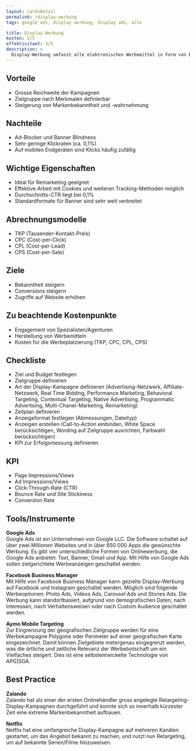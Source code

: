 ```yaml
---
layout: cardsDetail
permalink: /display-werbung
tags: google ads, display werbung, display ads, alle

title: Display-Werbung
kosten: 2/5
effektivitaet: 3/5
description: >
  Display-Werbung umfasst alle elektronischen Werbemittel in Form von Bildern, Videos, Animationen oder Ähnlichem, welche auf einem Online-Werbeträger gezielt für die definierten Zielgruppen eingeblendet werden. Am effektivsten wirkt Display-Werbung auf Personen, welche nicht aktiv nach einem Angebot suchen. Dank Remarketing können bestehende Kundinnen und Kunden sowie Interessentinnen und Interessenten kostengünstig mit gezielter Werbung angesprochen werden. Auch für Branding-Kampagnen und für die Erhöhung der Markenpräsenz kann die Display-Werbung gewinnbringend eingesetzt werden.
---
```


## Vorteile

- Grosse Reichweite der Kampagnen
- Zielgruppe nach Merkmalen definierbar
- Steigerung von Markenbekanntheit und -wahrnehmung

## Nachteile

- Ad-Blocker und Banner Blindness
- Sehr geringe Klickraten (ca. 0,1%)
- Auf mobilen Endgeräten sind Klicks häufig zufällig

## Wichtige Eigenschaften

- Ideal für Remarketing geeignet
- Effektive Arbeit mit Cookies und weiteren Tracking-Methoden möglich
- Durchschnitts-CTR liegt bei 0,1%
- Standardformate für Banner sind sehr weit verbreitet

## Abrechnungsmodelle

- TKP (Tausender-Kontakt-Preis)
- CPC (Cost-per-Click)
- CPL (Cost-per-Lead)
- CPS (Cost-per-Sale)

## Ziele

- Bekanntheit steigern
- Conversions steigern
- Zugriffe auf Website erhöhen

## Zu beachtende Kostenpunkte

- Engagement von Spezialisten/Agenturen
- Herstellung von Werbemitteln
- Kosten für die Werbeplatzierung (TKP, CPC, CPL, CPS)

## Checkliste

- Ziel und Budget festlegen
- Zielgruppe definieren
- Art der Display-Kampagne definieren (Advertising-Netzwerk, Affiliate-Netzwerk, Real Time Bidding, Performance Marketing, Behavioral Targeting, Contextual Targeting, Native Advertising, Programmatic Advertising, Multi-Chanel-Marketing, Remarketing)
- Zeitplan definieren
- Anzeigeformat festlegen (Abmessungen, Dateityp)
- Anzeigen erstellen (Call-to-Action einbinden, White Space berücksichtigen, Wording auf Zielgruppe ausrichten, Farbwahl berücksichtigen)
- KPI zur Erfolgsmessung definieren

## KPI

- Page Impressions/Views
- Ad Impressions/Views
- Click-Through-Rate (CTR)
- Bounce Rate und Site Stickiness
- Conversion Rate

## Tools/Instrumente

**Google Ads**  
Google Ads ist ein Unternehmen von Google LLC. Die Software schaltet auf über zwei Millionen Websites und in über 650 000 Apps die gewünschte Werbung. Es gibt vier unterschiedliche Formen von Onlinewerbung, die Google Ads anbietet: Text, Banner, Gmail und App. Mit Hilfe von Google Ads sollen zielgerichtete Werbeanzeigen geschaltet werden.

**Facebook Business Manager**  
Mit Hilfe von Facebook Business Manager kann gezielte Display-Werbung auf Facebook und Instagram geschaltet werden. Möglich sind folgende Werbeoptionen: Photo Ads, Videos Ads, Carousel Ads und Stories Ads. Die Werbung kann standortbasiert, aufgrund von demografischen Daten, nach Interessen, nach Verhaltensweisen oder nach Custom Audience geschaltet werden.

**Aymo Mobile Targeting**  
Zur Eingrenzung der geografischen Zielgruppe werden für eine Werbekampagne Polygone oder Perimeter auf einer geografischen Karte eingezeichnet. Damit können Zielgebiete metergenau eingegrenzt werden, was die örtliche und zeitliche Relevanz der Werbebotschaft um ein Vielfaches steigert. Dies ist eine selbstentwickelte Technologie von APG|SGA.

## Best Practice

**Zalando**  
Zalando hat als einer der ersten Onlinehändler gross angelegte Retargeting-Display-Kampagnen durchgeführt und konnte sich so innerhalb kürzester Zeit eine extreme Markenbekanntheit aufbauen.

**Netflix**  
Netflix hat eine umfangreiche Display-Kampagne auf mehreren Kanälen gestartet, um das Angebot bekannt zu machen, und nutzt nun Retargeting, um auf bekannte Serien/Filme hinzuweisen.
